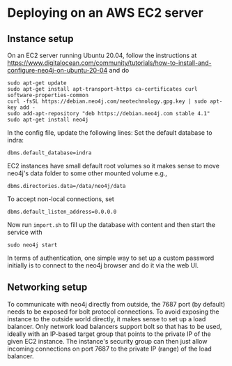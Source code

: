 Deploying on an AWS EC2 server
==============================

Instance setup
--------------
On an EC2 server running Ubuntu 20.04, follow the instructions at
https://www.digitalocean.com/community/tutorials/how-to-install-and-configure-neo4j-on-ubuntu-20-04
and do

```
sudo apt-get update
sudo apt-get install apt-transport-https ca-certificates curl software-properties-common
curl -fsSL https://debian.neo4j.com/neotechnology.gpg.key | sudo apt-key add -
sudo add-apt-repository "deb https://debian.neo4j.com stable 4.1"
sudo apt-get install neo4j
```

In the config file, update the following lines:
Set the default database to indra:
```
dbms.default_database=indra
```
EC2 instances have small default root volumes so it makes sense to move
neo4j's data folder to some other mounted volume e.g.,
```
dbms.directories.data=/data/neo4j/data
```
To accept non-local connections, set
```
dbms.default_listen_address=0.0.0.0
```

Now run `import.sh` to fill up the database with content and then start
the service with
```
sudo neo4j start
```

In terms of authentication, one simple way to set up a custom password
initially is to connect to the neo4j browser and do it via the web UI.

Networking setup
----------------
To communicate with neo4j directly from outside, the 7687 port (by default)
needs to be exposed for bolt protocol connections. To avoid exposing the
instance to the outside world directly, it makes sense to set up a load
balancer. Only network load balancers support bolt so that has to be used,
ideally with an IP-based target group that points to the private IP of the
given EC2 instance. The instance's security group can then just allow
incoming connections on port 7687 to the private IP (range) of the load
balancer.
